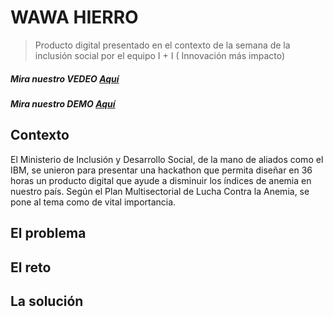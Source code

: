 # WAWA HIERRO 
> Producto digital presentado en el contexto de la semana de la inclusión social por el equipo I + I ( Innovación más impacto)

##### Mira nuestro VEDEO [Aquí](https://www.youtube.com/watch?v=OXSi6c4M2XU)
##### Mira nuestro DEMO [Aquí](#)

## Contexto
El Ministerio de Inclusión y Desarrollo Social, de la mano de aliados como el IBM, se unieron para presentar una hackathon que permita diseñar en 36 horas un producto digital que ayude a disminuir los índices de anemia en nuestro país. Según el Plan Multisectorial de Lucha Contra la Anemia, se pone al tema como de vital importancia.

## El problema


## El reto

## La solución
